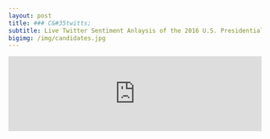 ```yaml
---
layout: post
title: ### C&#35twitts;
subtitle: Live Twitter Sentiment Anlaysis of the 2016 U.S. Presidential Candidates
bigimg: /img/candidates.jpg
---
```


<iframe id="Campaign" src="http://52.38.152.177:3838/Campaign/" style="border: none; width: 100%" frameborder="0"></iframe>
